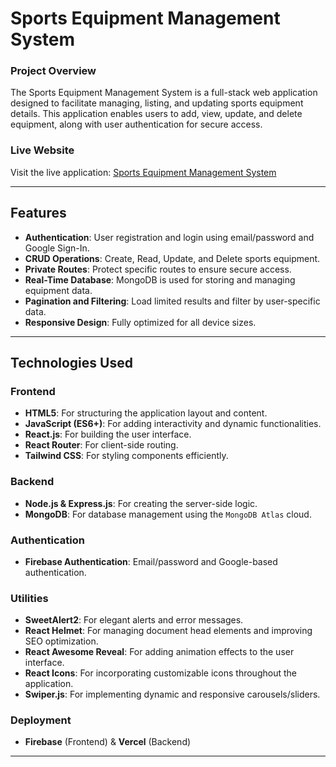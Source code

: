 # Sports Equipment Management System

### Project Overview
The Sports Equipment Management System is a full-stack web application designed to facilitate managing, listing, and updating sports equipment details. This application enables users to add, view, update, and delete equipment, along with user authentication for secure access.

### Live Website
Visit the live application: [Sports Equipment Management System](https://sports-equipment-store-c035a.web.app/)

---

## Features
- **Authentication**: User registration and login using email/password and Google Sign-In.
- **CRUD Operations**: Create, Read, Update, and Delete sports equipment.
- **Private Routes**: Protect specific routes to ensure secure access.
- **Real-Time Database**: MongoDB is used for storing and managing equipment data.
- **Pagination and Filtering**: Load limited results and filter by user-specific data.
- **Responsive Design**: Fully optimized for all device sizes.

---

## Technologies Used

### Frontend
- **HTML5**: For structuring the application layout and content.  
- **JavaScript (ES6+)**: For adding interactivity and dynamic functionalities.  
- **React.js**: For building the user interface.  
- **React Router**: For client-side routing.  
- **Tailwind CSS**: For styling components efficiently.  

### Backend
- **Node.js & Express.js**: For creating the server-side logic.
- **MongoDB**: For database management using the `MongoDB Atlas` cloud.

### Authentication
- **Firebase Authentication**: Email/password and Google-based authentication.

### Utilities
- **SweetAlert2**: For elegant alerts and error messages.  
- **React Helmet**: For managing document head elements and improving SEO optimization.  
- **React Awesome Reveal**: For adding animation effects to the user interface.  
- **React Icons**: For incorporating customizable icons throughout the application.  
- **Swiper.js**: For implementing dynamic and responsive carousels/sliders.   

### Deployment
- **Firebase** (Frontend) & **Vercel** (Backend)

---
